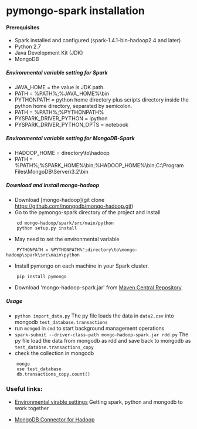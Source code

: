 # pymongo-spark installation

#### Prerequisites
- Spark installed and configured (spark-1.4.1-bin-hadoop2.4 and later)
- Python 2.7
- Java Development Kit (JDK)
- MongoDB

##### Environmental variable setting for Spark

* JAVA_HOME = the value is JDK path.
* PATH =  %PATH%;%JAVA_HOME%\bin
* PYTHONPATH = python home directory plus scripts directory inside the python home directory, separated by semicolon.
* PATH = %PATH%;%PYTHONPATH%
* PYSPARK_DRIVER_PYTHON = ipython
* PYSPARK_DRIVER_PYTHON_OPTS = notebook

##### Environmental variable setting for MongoDB-Spark
* HADOOP_HOME = directory\to\hadoop
* PATH = %PATH%;%SPARK_HOME%\bin;%HADOOP_HOME%\bin;C:\Program Files\MongoDB\Server\3.2\bin

##### Download and install mongo-hadoop
* Download [mongo-hadoop](git clone https://github.com/mongodb/mongo-hadoop.git)
* Go to the pymongo-spark directory of the project and install
```
	cd mongo-hadoop/spark/src/main/python
	python setup.py install
```
* May need to set the environmental variable
```
	PYTHONPATH = %PYTHONPATH%";directory\to\mongo-hadoop\spark\src\main\python
```
* Install pymongo on each machine in your Spark cluster.
```	
	pip install pymongo
```
* Download 'mongo-hadoop-spark.jar' from [Maven Central Repository](http://search.maven.org/).


##### Usage
* `python import_data.py` The py file loads the data in `data2.csv` into mongodb `test_database.transactions`
* run `mongod` in `cmd` to start background management operations
* `spark-submit --driver-class-path mongo-hadoop-spark.jar rdd.py` The py file load the data from mongodb as rdd and save back to mongodb as `test_databse.transactions_copy`
* check the collection in mongodb
```
	mongo
	use test_database
	db.transactions_copy.count()
```


### Useful links:

 * [Environmental virable settings](http://stackoverflow.com/questions/33391840/getting-spark-python-and-mongodb-to-work-together) Getting spark, python and mongodb to work together

 * [MongoDB Connector for Hadoop](https://github.com/mongodb/mongo-hadoop)


